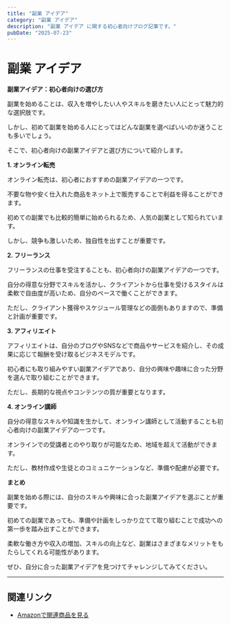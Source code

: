 ```yaml
---
title: "副業 アイデア"
category: "副業 アイデア"
description: "副業 アイデア に関する初心者向けブログ記事です。"
pubDate: "2025-07-23"
---
```


# 副業 アイデア

**副業アイデア：初心者向けの選び方**

副業を始めることは、収入を増やしたい人やスキルを磨きたい人にとって魅力的な選択肢です。

しかし、初めて副業を始める人にとってはどんな副業を選べばいいのか迷うことも多いでしょう。

そこで、初心者向けの副業アイデアと選び方について紹介します。



**1. オンライン転売**

オンライン転売は、初心者におすすめの副業アイデアの一つです。

不要な物や安く仕入れた商品をネット上で販売することで利益を得ることができます。

初めての副業でも比較的簡単に始められるため、人気の副業として知られています。

しかし、競争も激しいため、独自性を出すことが重要です。



**2. フリーランス**

フリーランスの仕事を受注することも、初心者向けの副業アイデアの一つです。

自分の得意な分野でスキルを活かし、クライアントから仕事を受けるスタイルは柔軟で自由度が高いため、自分のペースで働くことができます。

ただし、クライアント獲得やスケジュール管理などの面倒もありますので、準備と計画が重要です。



**3. アフィリエイト**

アフィリエイトは、自分のブログやSNSなどで商品やサービスを紹介し、その成果に応じて報酬を受け取るビジネスモデルです。

初心者にも取り組みやすい副業アイデアであり、自分の興味や趣味に合った分野を選んで取り組むことができます。

ただし、長期的な視点やコンテンツの質が重要となります。



**4. オンライン講師**

自分の得意なスキルや知識を生かして、オンライン講師として活動することも初心者向けの副業アイデアの一つです。

オンラインでの受講者とのやり取りが可能なため、地域を超えて活動ができます。

ただし、教材作成や生徒とのコミュニケーションなど、準備や配慮が必要です。



**まとめ**

副業を始める際には、自分のスキルや興味に合った副業アイデアを選ぶことが重要です。

初めての副業であっても、準備や計画をしっかり立てて取り組むことで成功への第一歩を踏み出すことができます。

柔軟な働き方や収入の増加、スキルの向上など、副業はさまざまなメリットをもたらしてくれる可能性があります。

ぜひ、自分に合った副業アイデアを見つけてチャレンジしてみてください。



---

## 関連リンク

- [Amazonで関連商品を見る](https://www.amazon.co.jp/s?k=%E5%89%AF%E6%A5%AD+%E3%82%A2%E3%82%A4%E3%83%87%E3%82%A2&tag=autowritehubai-22)
